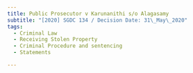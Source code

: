 ```yaml
---
title: Public Prosecutor v Karunanithi s/o Alagasamy
subtitle: "[2020] SGDC 134 / Decision Date: 31\_May\_2020"
tags:
  - Criminal Law
  - Receiving Stolen Property
  - Criminal Procedure and sentencing
  - Statements

---
```

